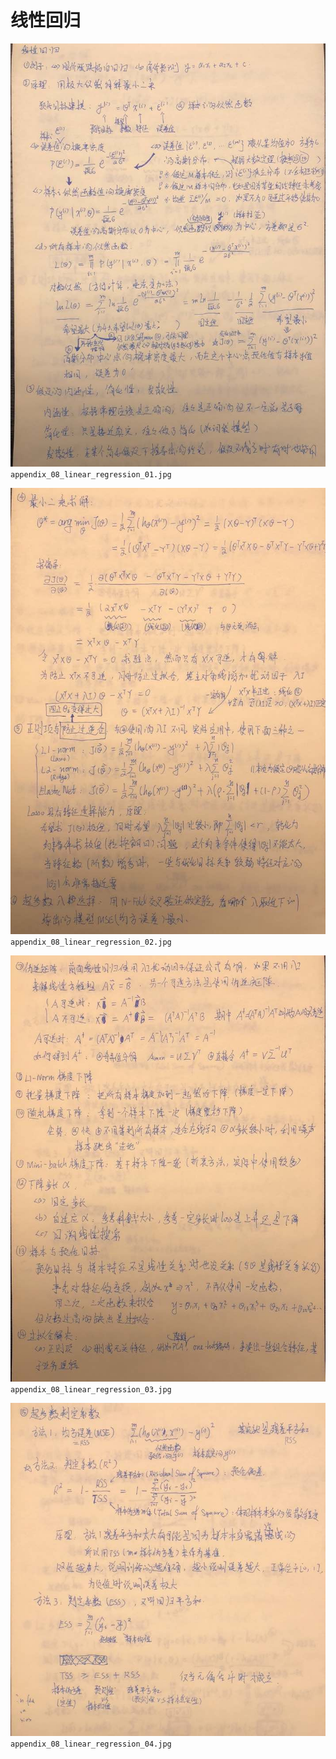 # 线性回归


![../pic/appendix_08_linear_regression_01.jpg](../pic/appendix_08_linear_regression_01.jpg)<br/>
`appendix_08_linear_regression_01.jpg`<br/>

![../pic/appendix_08_linear_regression_02.jpg](../pic/appendix_08_linear_regression_02.jpg)<br/>
`appendix_08_linear_regression_02.jpg`<br/>

![../pic/appendix_08_linear_regression_03.jpg](../pic/appendix_08_linear_regression_03.jpg)<br/>
`appendix_08_linear_regression_03.jpg`<br/>

![../pic/appendix_08_linear_regression_04.jpg](../pic/appendix_08_linear_regression_04.jpg)<br/>
`appendix_08_linear_regression_04.jpg`<br/>
